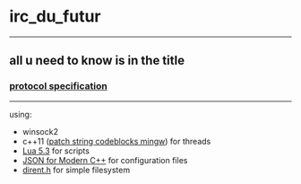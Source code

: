 # irc_du_futur
----
all u need to know is in the title
----
### [protocol specification](https://github.com/Imyourbraut/irc_du_futur/blob/master/protocol.txt)
----
using:
* winsock2
* c++11 ([patch string codeblocks mingw](http://tehsausage.com/mingw-to-string)) for threads
* [Lua 5.3](https://www.lua.org/) for scripts
* [JSON for Modern C++](https://github.com/nlohmann/json) for configuration files
* [dirent.h](http://pubs.opengroup.org/onlinepubs/009695399/basedefs/dirent.h.html) for simple filesystem
